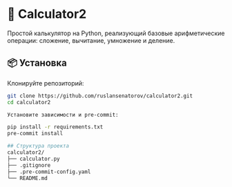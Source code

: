 # 🧮 Calculator2

Простой калькулятор на Python, реализующий базовые арифметические операции: сложение, вычитание, умножение и деление.

## 📦 Установка

Клонируйте репозиторий:
  
```bash
git clone https://github.com/ruslansenatorov/calculator2.git
cd calculator2

Установите зависимости и pre-commit:

pip install -r requirements.txt
pre-commit install

## Структура проекта
calculator2/
├── calculator.py
├── .gitignore
├── .pre-commit-config.yaml
└── README.md
